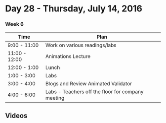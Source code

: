 # Day 28  - Thursday, July 14, 2016 

### Week 6


Time       | Plan     |
----------------|-------
9:00 - 11:00  | Work on various readings/labs
11:00 - 12:00 | Animations Lecture
12:00 - 1:00    | Lunch
1:00 - 3:00    | Labs
3:00 - 4:00  | Blogs and Review Animated Validator
4:00 - 6:00    | Labs - Teachers off the floor for company meeting

## Videos

